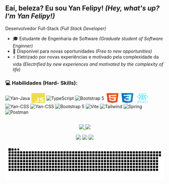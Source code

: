 ## Eaí, beleza? Eu sou Yan Felipy! _(Hey, what's up? I'm Yan Felipy!)_
Desenvolvedor Full-Stack _(Full Stack Developer)_  

- 🎓 Estudante de Engenharia de Software _(Graduate student of Software Enginner)_
- 💼 Disponível para novas oportunidades _(Free to new opportunities)_
- ⚡ Eletrizado por novas experiências e motivado pela complexidade da vida _(Electrified by new experiences and motivated by the complexity of life)_
  

 ### 💻 Habilidades (Hard- Skills): 
 
<img align="center" alt="Yan-Java" height="32" width="44" src="https://raw.githubusercontent.com/jmnote/z-icons/master/svg/java.svg"> <img align="center" alt="Yan-Js" height="32" width="44" src="https://raw.githubusercontent.com/devicons/devicon/master/icons/javascript/javascript-plain.svg"> <img align="center" alt="TypeScript" height="32" width="44" src="https://www.svgrepo.com/show/349540/typescript.svg"> <img align="center" alt="Bootstrap 5" height="32" width="44" src="https://www.svgrepo.com/show/354119/nodejs-icon.svg"> <img align="center" alt="Yan-HTML" height="32" width="44" src="https://raw.githubusercontent.com/devicons/devicon/master/icons/html5/html5-original.svg"> <img align="center" alt="Yan-CSS" height="32" width="44" src="https://raw.githubusercontent.com/devicons/devicon/master/icons/css3/css3-original.svg"> <img align="center" alt="Yan-CSS" height="32" width="44" src="https://raw.githubusercontent.com/devicons/devicon/master/icons/react/react-original-wordmark.svg"> <img align="center" alt="Yan-CSS" height="32" width="44" src="https://www.svgrepo.com/show/373595/firebase.svg"> <img align="center" alt="Yan-CSS" height="32" width="44" src="https://www.svgrepo.com/show/448222/figma.svg">   <img align="center" alt="Bootstrap 5" height="32" width="44" src="https://upload.wikimedia.org/wikipedia/commons/thumb/b/b2/Bootstrap_logo.svg/2560px-Bootstrap_logo.svg.png">  <img align="center" alt="Vite" height="32" width="44" src="https://github.com/vitejs/vite/blob/main/docs/images/vite.svg"> <img align="center" alt="Tailwind" height="32" width="44" src="https://www.svgrepo.com/show/374118/tailwind.svg"> <img align="center" alt="Spring" height="32" width="44" src="https://www.svgrepo.com/show/354380/spring-icon.svg"> <img align="center" alt="Postman" height="32" width="44" src="https://www.svgrepo.com/show/354202/postman-icon.svg">




  ##
<div align="center" >
  <a href="https://github.com/YanFelipy?tab=repositories">
  <img height="160em"  src="https://github-readme-stats.vercel.app/api?username=YanFelipy&show_icons=true&theme=vision-friendly-dark&include_all_commits=true&count_private=true"/>
  <img height="160em"  src="https://github-readme-stats.vercel.app/api/top-langs/?username=YanFelipy&layout=compact&langs_count=7&theme=vision-friendly-dark"/>
  </a>
</div>

<div align="center">  
 
 <a href="https://discord.gg/theyanfelipy#2767" target="_blank"><img src="https://img.shields.io/badge/Discord-7289DA?style=for-the-badge&logo=discord&logoColor=white" target="_blank"></a> 
  <a href = "mailto:yan-felipy@hotmail.com"><img src="https://img.shields.io/badge/-Outlook-%23333?style=for-the-badge&logo=hotmail&logoColor=white" target="_blank"></a>
  <a href="https://www.linkedin.com/in/yanfelipy" target="_blank"><img src="https://img.shields.io/badge/-LinkedIn-%230077B5?style=for-the-badge&logo=linkedin&logoColor=white" target="_blank"></a> 
 </div>

 ![Snake animation](https://github.com/YanFelipy/YanFelipy/blob/output/github-contribution-grid-snake.svg)
 


